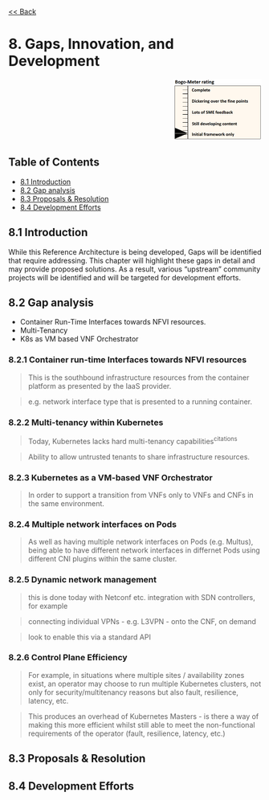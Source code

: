 [<< Back](../../kubernetes)

# 8. Gaps, Innovation, and Development
<p align="right"><img src="../figures/bogo_ifo.png" alt="scope" title="Scope" width="35%"/></p>

## Table of Contents
* [8.1 Introduction](#8.1)
* [8.2 Gap analysis](#8.2)
* [8.3 Proposals & Resolution](#8.3)
* [8.4 Development Efforts](#8.3)

<a name="8.1"></a>
## 8.1 Introduction
While this Reference Architecture is being developed, Gaps will be identified that require addressing. This chapter will highlight these gaps in detail and may provide proposed solutions. As a result, various “upstream” community projects will be identified and will be targeted for development efforts.

<a name="8.2"></a>
## 8.2 Gap analysis

- Container Run-Time Interfaces towards NFVI resources.
- Multi-Tenancy
- K8s as VM based VNF Orchestrator

<a name="8.2.1"></a>
### 8.2.1 Container run-time Interfaces towards NFVI resources

> This is the southbound infrastructure resources from the container platform as presented by the IaaS provider.

> e.g. network interface type that is presented to a running container.


<a name="8.2.2"></a>
### 8.2.2 Multi-tenancy within Kubernetes

> Today, Kubernetes lacks hard multi-tenancy capabilities<sup>citations</sup>

> Ability to allow untrusted tenants to share infrastructure resources.


<a name="8.2.3"></a>
### 8.2.3 Kubernetes as a VM-based VNF Orchestrator

> In order to support a transition from VNFs only to VNFs and CNFs in the same environment.


<a name="8.2.4"></a>
### 8.2.4 Multiple network interfaces on Pods

> As well as having multiple network interfaces on Pods (e.g. Multus), being able to have different network interfaces in differnet Pods using different CNI plugins within the same cluster.


<a name="8.2.5"></a>
### 8.2.5 Dynamic network management

> this is done today with Netconf etc. integration with SDN controllers, for example

> connecting individual VPNs - e.g. L3VPN - onto the CNF, on demand

> look to enable this via a standard API


<a name="8.2.6"></a>
### 8.2.6 Control Plane Efficiency

> For example, in situations where multiple sites / availability zones exist, an operator may choose to run multiple Kubernetes clusters, not only for security/multitenancy reasons but also fault, resilience, latency, etc.

> This produces an overhead of Kubernetes Masters - is there a way of making this more efficient whilst still able to meet the non-functional requirements of the operator (fault, resilience, latency, etc.)


<a name="8.3"></a>
## 8.3 Proposals & Resolution

<a name="8.4"></a>
## 8.4 Development Efforts
